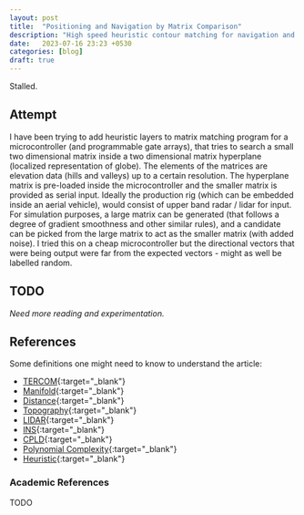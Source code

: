 ```yaml
---
layout: post
title:  "Positioning and Navigation by Matrix Comparison"
description: "High speed heuristic contour matching for navigation and guidance."
date:   2023-07-16 23:23 +0530
categories: [blog]
draft: true
---
```


Stalled.

## Attempt

I have been trying to add heuristic layers to matrix matching program for a microcontroller (and programmable gate arrays), that tries to search a small two dimensional matrix inside a two dimensional matrix hyperplane (localized representation of globe). The elements of the matrices are elevation data (hills and valleys) up to a certain resolution. The hyperplane matrix is pre-loaded inside the microcontroller and the smaller matrix is provided as serial input. Ideally the production rig (which can be embedded inside an aerial vehicle), would consist of upper band radar / lidar for input. For simulation purposes, a large matrix can be generated (that follows a degree of gradient smoothness and other similar rules), and a candidate can be picked from the large matrix to act as the smaller matrix (with added noise). I tried this on a cheap microcontroller but the directional vectors that were being output were far from the expected vectors - might as well be labelled random.

## TODO

*Need more reading and experimentation.*

## References

Some definitions one might need to know to understand the article:

- [TERCOM](https://en.wikipedia.org/wiki/TERCOM){:target="_blank"}
- [Manifold](https://en.wikipedia.org/wiki/Manifold){:target="_blank"}
- [Distance](https://en.wikipedia.org/wiki/Distance){:target="_blank"}
- [Topography](https://en.wikipedia.org/wiki/Topography){:target="_blank"}
- [LIDAR](https://en.wikipedia.org/wiki/Lidar){:target="_blank"}
- [INS](https://en.wikipedia.org/wiki/Inertial_navigation_system){:target="_blank"}
- [CPLD](https://en.wikipedia.org/wiki/Complex_programmable_logic_device){:target="_blank"}
- [Polynomial Complexity](https://en.wikipedia.org/wiki/P_(complexity)){:target="_blank"}
- [Heuristic](https://en.wikipedia.org/wiki/Heuristic_(computer_science)){:target="_blank"}

### Academic References

TODO
